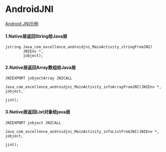 # AndroidJNI
 [Android JNI示例](https://github.com/VeiZhang/AndroidJNI/blob/master/CMakeJNI/src/main/cpp/android-jni.cpp)

#### 1.Native层返回String给Java层
    jstring Java_com_excellence_androidjni_MainActivity_stringFromJNI(
            JNIEnv *,
            jobject);

#### 2.Native层返回Array数组给Java层
    JNIEXPORT jobjectArray JNICALL
            Java_com_excellence_androidjni_MainActivity_infoArrayFromJNI(JNIEnv *, jobject,
                                                                         jint);

#### 3.Native层返回List对象给java层
    JNIEXPORT jobject JNICALL
            Java_com_excellence_androidjni_MainActivity_infoListFromJNI(JNIEnv *, jobject,
                                                                        jint);
